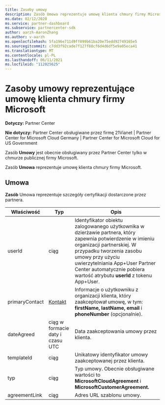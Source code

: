 ```yaml
---
title: Zasoby umowy
description: Zasób Umowa reprezentuje umowę klienta chmury firmy Microsoft ze szczegółami certyfikacji dostarczonymi przez partnera.
ms.date: 02/12/2020
ms.service: partner-dashboard
ms.subservice: partnercenter-sdk
author: aarzh-AaronZhang
ms.author: v-aarzh
ms.openlocfilehash: 5fa196e711d9ff899b61ba20e75edd92749165e5
ms.sourcegitcommit: c7dd3f92cade7f127f88cf6d4d6df5e9a05eca41
ms.translationtype: MT
ms.contentlocale: pl-PL
ms.lasthandoff: 06/11/2021
ms.locfileid: "112025625"
---
```

# <a name="agreement-resources-representing-a-microsoft-cloud-customer-agreement"></a>Zasoby umowy reprezentujące umowę klienta chmury firmy Microsoft

**Dotyczy:** Partner Center

**Nie dotyczy:** Partner Center obsługiwane przez firmę 21Vianet | Partner Center for Microsoft Cloud Germany | Partner Center for Microsoft Cloud for US Government

Zasób **Umowy** jest obecnie obsługiwany przez Partner Center tylko w chmurze publicznej firmy Microsoft.

Zasób **Umowa** reprezentuje umowę klienta chmury firmy Microsoft.

## <a name="agreement"></a>Umowa

**Zasób** Umowa reprezentuje szczegóły certyfikacji dostarczone przez partnera.

| Właściwość       | Typ   | Opis                                                                                               |
|----------------|--------|-----------------------------------------------------------------------------------------------------------|
| userId         | ciąg                         | Identyfikator obiektu zalogowanego użytkownika w dzierżawie partnera, który zapewnia potwierdzenie w imieniu organizacji partnerskiej. W przypadku tworzenia zasobu umowy przy użyciu uwierzytelniania App+User Partner Center automatycznie pobiera wartość atrybutu **userId** z tokenu App+User.                                                                             |
| primaryContact | [Kontakt](./utility-resources.md#contact) | Informacje o użytkowniku z organizacji klienta, który zaakceptował umowę, w tym:  **firstName,** **lastName,** **email** i **phoneNumber** (opcjonalnie). |
| dateAgreed     | ciąg w formacie daty i czasu UTC | Data zaakceptowania umowy przez klienta.                                 |
| templateId     |ciąg                          | Unikatowy identyfikator umowy zaakceptowanej przez klienta. |
| typ           |ciąg                          | Typ umowy. Obecnie obsługiwane wartości to **MicrosoftCloudAgreement** i **MicrosoftCustomerAgreement.**|
| agreementLink  | ciąg                         | Adres URL szablonu umowy.                                                    |
